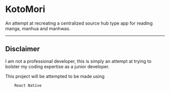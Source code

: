 # KotoMori
An attempt at recreating a centralized source hub type app for reading manga, manhua and manhwas.

---

## Disclaimer
I am not a professional developer, this is simply an attempt at trying to bolster my coding expertise as a junior developer. 

This project will be attempted to be made using 
```
    React Native
```
